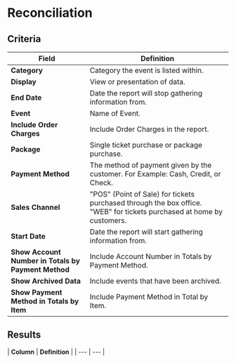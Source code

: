# Reconciliation

## Criteria

| **Field** | **Definition** |
| --- | --- |
| **Category** | Category the event is listed within. |
| **Display** | View or presentation of data. |
| **End Date** | Date the report will stop gathering information from. |
| **Event** | Name of Event. |
| **Include Order Charges** | Include Order Charges in the report. |
| **Package** | Single ticket purchase or package purchase. |
| **Payment Method** | The method of payment given by the customer. For Example: Cash, Credit, or Check. |
| **Sales Channel** | "POS" \(Point of Sale\) for tickets purchased through the box office. "WEB" for tickets purchased at home by customers. |
| **Start Date** | Date the report will start gathering information from. |
| **Show Account Number in Totals by Payment Method** | Include Account Number in Totals by Payment Method. |
| **Show Archived Data** | Include events that have been archived. |
| **Show Payment Method in Totals by Item** | Include Payment Method in Total by Item. |

## Results

\| **Column** \| **Definition** \| \| --- \| --- \|

